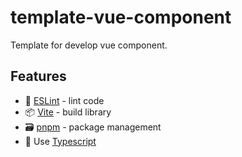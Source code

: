 # template-vue-component

Template for develop vue component.

## Features

- 🚨 [ESLint](https://github.com/eslint/eslint) - lint code
- 📦 [Vite](https://github.com/vitejs/vite) - build library
- 🗃 [pnpm](https://github.com/pnpm/pnpm) - package management
- 🎨 Use [Typescript](https://github.com/microsoft/TypeScript)

